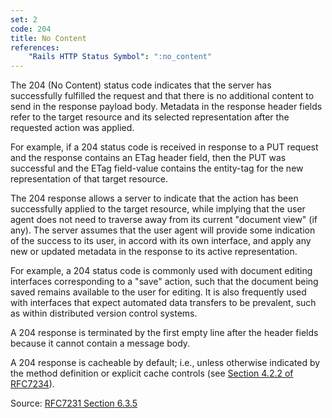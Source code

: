 ```yaml
---
set: 2
code: 204
title: No Content
references:
    "Rails HTTP Status Symbol": ":no_content"
---
```


The 204 (No Content) status code indicates that the server has successfully
fulfilled the request and that there is no additional content to send in the
response payload body. Metadata in the response header fields refer to the
target resource and its selected representation after the requested action was
applied.

For example, if a 204 status code is received in response to a PUT request and
the response contains an ETag header field, then the PUT was successful and the
ETag field-value contains the entity-tag for the new representation of that
target resource.

The 204 response allows a server to indicate that the action has been
successfully applied to the target resource, while implying that the user agent
does not need to traverse away from its current "document view" (if any). The
server assumes that the user agent will provide some indication of the success
to its user, in accord with its own interface, and apply any new or updated
metadata in the response to its active representation.

For example, a 204 status code is commonly used with document editing interfaces
corresponding to a "save" action, such that the document being saved remains
available to the user for editing. It is also frequently used with interfaces
that expect automated data transfers to be prevalent, such as within distributed
version control systems.

A 204 response is terminated by the first empty line after the header fields
because it cannot contain a message body.

A 204 response is cacheable by default; i.e., unless otherwise indicated by the
method definition or explicit cache controls
(see [Section 4.2.2 of RFC7234][2]).

Source: [RFC7231 Section 6.3.5][1]

[2]: <http://tools.ietf.org/html/rfc7231#section-6.3.5>
[1]: <http://tools.ietf.org/html/rfc7234#section-4.2.2>
